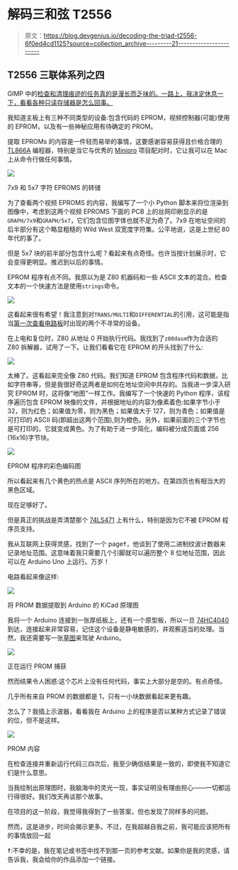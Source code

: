 # 解码三和弦 T2556

> 原文：<https://blog.devgenius.io/decoding-the-triad-t2556-6f0ed4cd1125?source=collection_archive---------21----------------------->

## T2556 三联体系列之四

GIMP 中的[检查和清理痕迹的任务真的是漫长而乏味的。一路上，我决定休息一下，看看各种只读存储器是怎么回事。](https://medium.com/@alexwking/tracing-the-triad-t2556-1c9ff7822f0e?source=friends_link&sk=af2fdbb1c6506b9a370725c38696da2d)

我知道主板上有三种不同类型的设备:包含代码的 EPROM，视频控制器(可能)使用的 EPROM，以及有一些神秘应用有待确定的 PROM。

提取 EPROMs 的内容是一件轻而易举的事情，这要感谢容易获得且价格合理的 [TL866A](http://www.autoelectric.cn/en/tl866_main.html) 编程器，特别是当它与优秀的 [Minipro](https://gitlab.com/DavidGriffith/minipro/) 项目配对时，它让我可以在 Mac 上从命令行做任何事情。

![](img/ab32ccf37039cd0b24a0119aa84ef3a2.png)

7x9 和 5x7 字符 EPROMS 的转储

为了查看两个视频 EPROMS 的内容，我编写了一个小 Python 脚本来将位渲染到图像中，考虑到这两个视频 EPROMS 下面的 PCB 上的丝网印刷显示的是`GRAPH/7x9`和`GRAPH/5x7`，它们包含位图字体也就不足为奇了。7x9 在地址空间的后半部分有这个略显粗糙的 Wild West 双宽度字符集。公平地说，这是上世纪 80 年代的事了。

但是 5x7 块的前半部分包含什么呢？看起来有点奇怪。也许当按计划展示时，它会变得更明显。推迟到以后的事情。

EPROM 程序有点不同。我原以为是 Z80 机器码和一些 ASCII 文本的混合。检查文本的一个快速方法是使用`strings`命令。

![](img/2e986abae43583afde792f2729425dc6.png)

这看起来很有希望！我注意到对`TRANS/MULTI`和`DIFFERENTIAL`的引用，这可能是指当[第一次查看电路板](https://medium.com/@alexwking/discovering-the-triad-t2556-19aa184c1bc3?source=friends_link&sk=355b623f82eb24b785190dbcb7a526cb)时出现的两个不寻常的设备。

在上电和复位时，Z80 从地址 0 开始执行代码。我找到了`z80dasm`作为合适的 Z80 拆解器，试用了一下。让我们看看它在 EPROM 的开头找到了什么:

![](img/3f90bf1b54d52c709c457cbf52c50310.png)

太棒了。这看起来完全像 Z80 代码。我们知道 EPROM 包含程序代码和数据，比如字符串等，但是我很好奇这两者是如何在地址空间中共存的。当我进一步深入研究 EPROM 时，这将像“地图”一样工作。我编写了一个快速的 Python 程序，该程序遍历包含 EPROM 映像的文件，并根据地址的内容为像素着色:如果字节小于 32，则为红色；如果值为零，则为黑色；如果值大于 127，则为青色；如果值是可打印的 ASCII 码(即超出这两个范围),则为橙色。另外，如果前面的三个字节也是可打印的，它就变成黄色。为了有助于进一步简化，编码被分成页面或 256 (16x16)字节块。

![](img/5d5229b13fb3ea9d3c864b7bd0118ce7.png)

EPROM 程序的彩色编码图

所以看起来有几个黄色的热点是 ASCII 序列所在的地方。在第四页也有相当大的黑色区域。

现在足够好了。

但是真正的挑战是弄清楚那个 [74LS471](https://archive.org/stream/bitsavers_tidataBookcomputerComponentsDataBook_16851665/1977_TI_Bipolar_Microcomputer_Components_Data_Book#page/n173/mode/2up) 上有什么，特别是因为它不被 EPROM 程序员支持。

我从互联网上获得灵感，找到了一个 page☨，他谈到了使用二进制纹波计数器来记录地址范围。这意味着我只需要几个引脚就可以遍历整个 8 位地址范围，因此可以在 Arduino Uno 上运行。万岁！

电路看起来像这样:

![](img/f83fc8f642f7337361edb8353eb914da.png)

将 PROM 数据提取到 Arduino 的 KiCad 原理图

我将一个 Arduino 连接到一张厚纸板上，还有一个原型板，所以一旦 [74HC4040](https://web.archive.org/web/20161104125848/http://www.ti.com/lit/ds/symlink/sn74hc4040.pdf) 到达，连接起来非常容易，记住这个设备是静电敏感的，并观察适当的处理。当然，我还需要写一张[草图](https://gist.github.com/ak15199/f38ccbff70a03b32837452793c18c90d)来驾驶 Arduino。

![](img/1c721aab09e4c4be7e50b903d6b0f948.png)

正在运行 PROM 捕获

然而结果令人困惑:这个芯片上没有任何代码，事实上大部分是空的。有点奇怪。

几乎所有来自 PROM 的数据都是 1，只有一小块数据看起来更有趣。

怎么了？我插上示波器，看看我在 Arduino 上的程序是否以某种方式记录了错误的位，但不是这样。

![](img/10ff164197e9eb020f97bbeea6d9770c.png)

PROM 内容

在检查连接并重新运行代码三四次后，我至少确信结果是一致的，即使我不知道它们是什么意思。

当我绘制出原理图时，我脑海中的灵光一现，事实证明没有理由担心——一切都运行得很好。我们改天再谈那个故事。

在项目的这一阶段，我觉得我得到了一些答案，但也发现了同样多的问题。

然而，这是进步，时间会揭示更多。不过，在我超越自我之前，我可能应该把所有的事情放回一起

☨:不幸的是，我在笔记或书签中找不到那一页的参考文献。如果你是我的灵感，请告诉我，我会给你的作品添加一个链接。